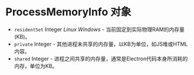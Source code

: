 # ProcessMemoryInfo 对象

* `residentSet` Integer _Linux_ _Windows_ - 当前固定到实际物理RAM的内存量(KB)。
* `private` Integer - 其他进程未共享的内存量，以KB为单位，如JS堆或HTML内容。
* `shared` Integer - 进程之间共享的内存量，通常是Electron代码本身所消耗的内存，单位为KB。
